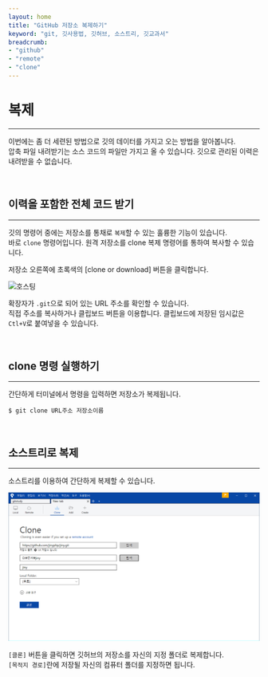 ```yaml
---
layout: home
title: "GitHub 저장소 복제하기"
keyword: "git, 깃사용법, 깃허브, 소스트리, 깃교과서"
breadcrumb:
- "github"
- "remote"
- "clone"
---
```


# 복제
---
이번에는 좀 더 세련된 방법으로 깃의 데이터를 가지고 오는 방법을 알아봅니다.  
압축 파일 내려받기는 소스 코드의 파일만 가지고 올 수 있습니다. 깃으로 관리된 이력은 내려받을 수 없습니다.

<br>

## 이력을 포함한 전체 코드 받기
---
깃의 명령어 중에는 저장소를 통채로 `복제`할 수 있는 훌륭한 기능이 있습니다.  
바로 `clone` 명령어입니다. 원격 저장소를 clone 복제 명령어를 통하여 복사할 수 있습니다.

저장소 오른쪽에 초록색의 [clone or download] 버튼을 클릭합니다.

![호스팅](../img/remote_08.png)  

확장자가 `.git`으로 되어 있는 URL 주소를 확인할 수 있습니다.  
직접 주소를 복사하거나 클립보드 버튼을 이용합니다. 클립보드에 저장된 임시값은 `Ctl+V`로 붙여넣을 수 있습니다.

<br>

## clone 명령 실행하기
---
간단하게 터미널에서 명령을 입력하면 저장소가 복제됩니다.  

```
$ git clone URL주소 저장소이름
```

<br>

## 소스트리로 복제
---
소스트리를 이용하여 간단하게 복제할 수 있습니다.

![호스팅](./img/sourcetree_clone.png)   

`[클론]` 버튼을 클릭하면 깃허브의 저장소를 자신의 지정 폴더로 복제합니다.  
`[목적지 경로]`란에 저장될 자신의 컴퓨터 폴더를 지정하면 됩니다.

<br>